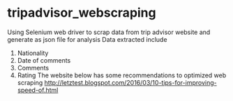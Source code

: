 # tripadvisor_webscraping
Using Selenium web driver to scrap data from trip advisor website and generate as json file for analysis
Data extracted include
1) Nationality
2) Date of comments
3) Comments
4) Rating
The website below has some recommendations to optimized web scraping 
http://letztest.blogspot.com/2016/03/10-tips-for-improving-speed-of.html

